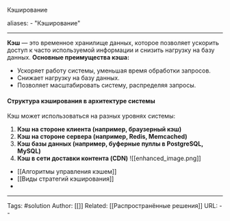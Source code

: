 Кэширование

aliases: 
	- "Кэширование"

---
**Кэш** — это временное хранилище данных, которое позволяет ускорить доступ к часто используемой информации и снизить нагрузку на базу данных.
**Основные преимущества кэша:**
- Ускоряет работу системы, уменьшая время обработки запросов.
- Снижает нагрузку на базу данных.
- Позволяет масштабировать систему, распределяя запросы.

#### **Структура кэширования в архитектуре системы**
Кэш может использоваться на разных уровнях системы:
1. **Кэш на стороне клиента (например, браузерный кэш)**
2. **Кэш на стороне сервера (например, Redis, Memcached)**
3. **Кэш базы данных (например, буферные пуллы в PostgreSQL, MySQL)**
4. **Кэш в сети доставки контента (CDN)**
 ![[enhanced_image.png]]
- [[Алгоритмы управления кэшем]]
- [[Виды стратегий кэширования]]
- 

---

Tags:  #solution
Author: [[]]
Related: [[Распространённые решения]]
URL: -- 